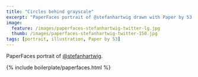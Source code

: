 ```yaml
---
title: "Circles behind grayscale"
excerpt: "PaperFaces portrait of @stefanhartwig drawn with Paper by 53 on an iPad."
image: 
  feature: /images/paperfaces-stefanhartwig-twitter-lg.jpg
  thumb: /images/paperfaces-stefanhartwig-twitter-150.jpg
tags: [portrait, illustration, Paper by 53]
---
```


PaperFaces portrait of [@stefanhartwig](http://twitter.com/stefanhartwig).

{% include boilerplate/paperfaces.html %}